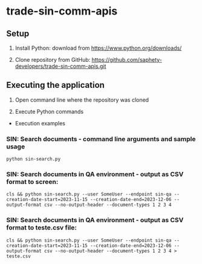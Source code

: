# trade-sin-comm-apis

## Setup

1. Install Python: download from https://www.python.org/downloads/

2. Clone repository from GitHub: https://github.com/saphety-developers/trade-sin-comm-apis.git

## Executing the application 

1. Open command line where the repository was cloned

2. Execute Python commands

- Execution examples  

### SIN: Search documents - command line arguments and sample usage

```python sin-search.py```

### SIN: Search documents in QA environment - output  as CSV format to screen:
```cls && python sin-search.py --user SomeUser --endpoint sin-qa --creation-date-start=2023-11-15 --creation-date-end=2023-12-06 --output-format csv --no-output-header --document-types 1 2 3 4```

### SIN: Search documents in QA environment - output as CSV format to teste.csv file:
```cls && python sin-search.py --user SomeUser --endpoint sin-qa --creation-date-start=2023-11-15 --creation-date-end=2023-12-06 --output-format csv --no-output-header --document-types 1 2 3 4 > teste.csv```

